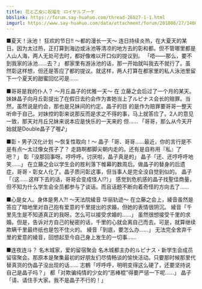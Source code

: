 ```yaml
---
title: 花と乙女に祝福を ロイヤルブーケ
bbslink: https://forum.say-huahuo.com/thread-26827-1-1.html
imgurl: https://www.say-huahuo.com/data/attachment/forum/201808/27/140019lnfhnu79ufh9uvin.jpg
---
```


■夏天！泳池！ 狂欢的节日!! ～都的漫长一天～
连日持续炎热，在大夏天的某日。因为太过热，正打算到海边或泳池等清凉的地方去的彰和都。但不管哪里都是人山人海，两人无处可去时，都好像难以开口似的提议到。
「唔——那么，要不到我家的泳池……去？」
都家里有游泳池的话，那一开始就叫我去不就行了。虽然彰这样想，但还是答应了都的提议。就这样，两人打算在都家里的私人泳池里留下一个夏天的甜蜜回忆可是……

■哥哥是我的仆人？ ～月丘晶子的优雅一天～
在 立藤之会后过了一个月的某天。妹妹晶子向月丘彰提出了在假日去约会作为害她当上了ルピナス会长的赔罪。当然，虽然说是约会，那也是兄妹间的约定。晶子的目 的是作为赔罪要哥哥一整天听命于自己。对妹控的彰来说那反而是求之不得的事，马上就答应了。2人的意见一致，那天对月丘兄妹来说本应是快乐的一天来的 但……
「哥哥，那么从今天开始就是Double晶子了喔♪」

■彰・男子汉化计划 ～恢复性取向！～
晶子「哥、哥哥……最近，你的言行是不是有点～太过像女孩子了？ 走路啊都脚尖朝内走的。还有是自称用『私』了吧？」
彰「没那回事呀。哼呼呼。讨厌啦，晶子真是的」
晶子「还、还哼呼呼地笑……」
在立藤之会以学生会的胜利落下帷幕的数周后。做晶子的替身的后遗症，哥哥・彰女人化了。晶子质问彰这事，但当事人是完全没自觉到似的。
晶子「（这……这样下去的话，哥哥会变成怪人!?）」
感觉到危机感的晶子找聖佳商量，但不知为什么学生会全员都参与了谈话。而且话题不断向着奇怪的方向去了……

■心是女人。身体是男人?! ～天法院綾音 华丽轨迹～
在立藤之会上，綾音虽然是答应了暗地里对自己抱有爱意的千里提出的求婚，但她的表情很阴沉。
綾音「千里先生是不知道真正的我呀。怎么可以接受求婚的……」
虽然很想接受千里的求婚。但是，告诉对方自己的秘密的话，千里的心就会离自己而去。可是，就算继续欺瞒千里最终纸也是包不住火的。
綾音「到底，要怎么办……」
无法完全舍弃千里的爱意的綾音，回想起至今自己身上发生的一切事……

■连夜连斗？ 名木城家，爱的留宿聚会
名木城都主办的ルピナス・新学生会成员留宿聚会。那原本是聚集最初的好朋友们尽情畅谈的愉快活动。只要那时候那里代替真货的伪晶子没出现的话……
志鶴「哼呼呼，明明变得这么硬了，还要坚持说自己是晶子吗？」
都「对欺骗纯情的少女的“恶棒棍”得要严惩一下呢……」
晶子「请、请住手大家。我不是晶子不行的！」<!--more-->
